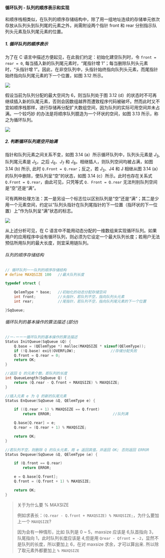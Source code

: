 
#### 循环队列 - 队列的顺序表示和实现

和顺序栈相类似，在队列的顺序存储结构中，除了用一组地址连续的存储单元依次存放从队列头到队列尾的元素之外，尚需附设两个指针 front 和 rear 分别指示队列头元素及队列尾元素的位置。

##### 1. 循环队列的顺序表示

为了在 C 语言中描述方便起见，在此我们约定：初始化建空队列时，令 `front = rear = 0`, 每当插入新的队列尾元素时，“尾指针增 1”；每当删除队列头元素时，“头指针增 1”。因此，在非空队列中，头指针始终指向队列头元素，而尾指针始终指向队列尾元素的下一个位置，如图 3.12 所示。

![](https://gitee.com/mayundaze/img_bed/raw/master/20200618110602.png)

假设当前为队列分配的最大空间为 6，则当队列处于图 3.12 (d）的状态时不可再继续插入新的队尾元素，否则会因数组越界而遭致程序代码被破坏。然而此时又不宜如顺序栈那样，进行存储再分配扩大数组空间，因为队列的实际可用空间并未占满。一个较巧妙
的办法是将顺序队列臆造为一个环状的空间，如图 3.13 所示，称之为循环队列。

![](https://gitee.com/mayundaze/img_bed/raw/master/20200618110739.png)

##### 2. 判断循环队列是空开始满

指针和队列元素之间关系不变，如图 3.14 (a）所示循环队列中，队列头元素是 $J_3$, 队列尾元素是 $J_5$，之后 $J_6$、$J_7$ 和 $J_8$。相继插人，则队列空间均被占满，如图 3.14 (b) 所示, 此时 `Q.Front = Q.rear`；反之，若 $J_3$、J4 和 J 相继从图 3.14 (a）的队列中删除，使队列呈“空”的状态，如图 3.14 (c）所示。此时也存在关系式 `Q.Front = Q.rear`，由此可见，只凭等式 `Q. Front = Q.rear` 无法判别队列空间是“空”还是“满”。

可有两种处理方法：其一是另设一个标志位以区别队列是“空”还是“满”；其二是少用一个元素空间，约定以“队列头指针在队列尾指针的下一位置（指环状的下一位置）上”作为队列呈“满”状态的标志。

![](https://gitee.com/mayundaze/img_bed/raw/master/20200618111116.png)

从上述分析可见，在 C 语言中不能用动态分配的一维数组来实现循环队列。如果用户的应用程序中设有循环队列，则必须为它设定一个最大队列长度；若用户无法预估所用队列的最大长度，则宜采用链队列。

###### 队列的顺序存储结构 

```cpp
// 循环队列一一队列的顺序存储结构 
# define MAXQSIZE 100   //最大队列长度 

typedef struct {

    QelemType * base;   //初始化的动态分配存储空间
    int front;          //头指针，若队列不空，指向队列头元素
    int rear;           //尾指针，若队列不空，指向队列尾元素的下一个位置 

}SqQueue;
```

###### 循环队列的基本操作的算法描述 (部分)

```cpp
//ー-ーーー循环队列的基本操作的算法描述 
Status InitQueue(SqQueue &Q) {
    Q.base = (QElemType *) malloc(MAXQSIZE * sizeof(QElemType));
    if (!Q.base) exit(OVERFLOW);                //存储分配失败
    Q.front = Q.rear = 0;
    return OK;
}

//返回 Q 的元素个数，即队列的长度
int QueueLength(SqQueue Q) {
    return (Q.rear - Q.front + MAXQSIZE) % MAXQSIZE;
}

//插入元素 e 为 Q 的新的队尾元素
Status EnQueue(SqQueue &Q, QElemType e) {

    if ((Q.rear + 1) % MAXQSIZE == Q.front)
        return ERROR;                            //队列满

    Q.base[Q.rear] = e;
    Q.rear = (Q.rear + 1) % MAXQSIZE;

    return OK;
}

//若队列不空，则删除 Q 的队头元素，用 e 返回其值，并返回 OK; 否则返回 ERROR
Status Dequeue(SqQueue &Q, QElemType &e) {

    if (Q.front == Q.rear)
        return ERROR;

    e = Q.base[Q.front];
    Q.front = (Q.front + 1) % MAXQSIZE;

    return OK;
}
```

> 关于为什么要 % MAXSIZE
>
> 例如求表长：`(Q.rear - Q.front + MAXQSIZE) % MAXQSIZE;`，为什么要加上一个 `MAXQSIZE`?
>
> 因为会有一种情形，比如 队列是 0 ~ 5，maxsize 应该是 6,队首指向 3，队尾指向 1，此时队列长度应该是 4,但是用 `Qrear - Qfront = -2`，显然不是队列的长度，所以要加上 6，在对 maxsize 求余，才可以算出来.
> 所以除了取元素外都要加上 `% MAXQSIZE`